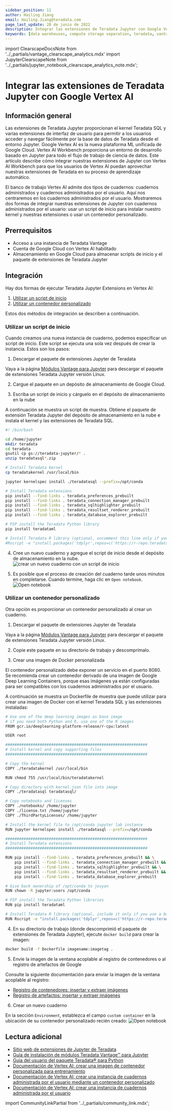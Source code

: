 ```yaml
---
sidebar_position: 11
author: Hailing Jiang
email: Hailing.Jiang@teradata.com
page_last_update: 28 de junio de 2022
description: Integrar las extensiones de Teradata Jupyter con Google Vertex AI
keywords: [data warehouses, compute storage separation, teradata, vantage, cloud data platform, business intelligence, enterprise analytics, jupyter, teradatasql, ipython-sql, teradatasqlalquimia]
---
```

import ClearscapeDocsNote from '../_partials/vantage_clearscape_analytics.mdx'
import JupyterClearscapeNote from '../_partials/jupyter_notebook_clearscape_analytics_note.mdx';

# Integrar las extensiones de Teradata Jupyter con Google Vertex AI


<JupyterClearscapeNote />

## Información general
Las extensiones de Teradata Jupyter proporcionan el kernel Teradata SQL y varias extensiones de interfaz de usuario para permitir a los usuarios acceder y navegar fácilmente por la base de datos de Teradata desde el entorno Jupyter. Google Vertex AI es la nueva plataforma ML unificada de Google Cloud. Vertex AI Workbench proporciona un entorno de desarrollo basado en Jupyter para todo el flujo de trabajo de ciencia de datos. Este artículo describe cómo integrar nuestras extensiones de Jupyter con Vertex AI Workbench para que los usuarios de Vertex AI puedan aprovechar nuestras extensiones de Teradata en su proceso de aprendizaje automático.

El banco de trabajo Vertex AI admite dos tipos de cuadernos: cuadernos administrados y cuadernos administrados por el usuario. Aquí nos centraremos en los cuadernos administrados por el usuario. Mostraremos dos formas de integrar nuestras extensiones de Jupyter con cuadernos administrados por el usuario: usar un script de inicio para instalar nuestro kernel y nuestras extensiones o usar un contenedor personalizado.

## Prerrequisitos

* Acceso a una instancia de Teradata Vantage
  <ClearscapeDocsNote />
* Cuenta de Google Cloud con Vertex AI habilitado
* Almacenamiento en Google Cloud para almacenar scripts de inicio y el paquete de extensiones de Teradata Jupyter

## Integración

Hay dos formas de ejecutar Teradata Jupyter Extensions en Vertex AI:

1. [Utilizar un script de inicio](#use-startup-script)
2. [Utilizar un contenedor personalizado](#use-custom-container)

Estos dos métodos de integración se describen a continuación.

### Utilizar un script de inicio

Cuando creamos una nueva instancia de cuaderno, podemos especificar un script de inicio. Este script se ejecuta una sola vez después de crear la instancia. Estos son los pasos:

1. Descargar el paquete de extensiones Jupyter de Teradata

Vaya a la página [Módulos Vantage para Jupyter](https://downloads.teradata.com/download/tools/vantage-modules-for-jupyter) para descargar el paquete de extensiones Teradata Jupyter versión Linux.

2. Cargue el paquete en un depósito de almacenamiento de Google Cloud.

3. Escriba un script de inicio y cárguelo en el depósito de almacenamiento en la nube

A continuación se muestra un script de muestra. Obtiene el paquete de extensión Teradata Jupyter del depósito de almacenamiento en la nube e instala el kernel y las extensiones de Teradata SQL.

``` bash , role="content-editable"
#! /bin/bash

cd /home/jupyter
mkdir teradata
cd teradata
gsutil cp gs://teradata-jupyter/* .
unzip teradatasql*.zip

# Install Teradata kernel
cp teradatakernel /usr/local/bin

jupyter kernelspec install ./teradatasql --prefix=/opt/conda

# Install Teradata extensions
pip install --find-links . teradata_preferences_prebuilt
pip install --find-links . teradata_connection_manager_prebuilt
pip install --find-links . teradata_sqlhighlighter_prebuilt
pip install --find-links . teradata_resultset_renderer_prebuilt
pip install --find-links . teradata_database_explorer_prebuilt

# PIP install the Teradata Python library
pip install teradataml

# Install Teradata R library (optional, uncomment this line only if you use an environment that supports R)
#Rscript -e "install.packages('tdplyr',repos=c('https://r-repo.teradata.com','https://cloud.r-project.org'))"
```


4. Cree un nuevo cuaderno y agregue el script de inicio desde el depósito de almacenamiento en la nube.
![crear un nuevo cuaderno con un script de inicio](../cloud-guides/images/integrate-teradata-jupyter-extensions-with-google-vertex-ai/vertex.create.notebook.startupscript.png)

5. Es posible que el proceso de creación del cuaderno tarde unos minutos en completarse. Cuando termine, haga clic en `Open notebook`.
![Open notebook](../cloud-guides/images/integrate-teradata-jupyter-extensions-with-google-vertex-ai/vertex.open.notebook.png)

### Utilizar un contenedor personalizado

Otra opción es proporcionar un contenedor personalizado al crear un cuaderno.

1. Descargar el paquete de extensiones Jupyter de Teradata

Vaya a la página [Módulos Vantage para Jupyter](https://downloads.teradata.com/download/tools/vantage-modules-for-jupyter) para descargar el paquete de extensiones Teradata Jupyter versión Linux.

2. Copie este paquete en su directorio de trabajo y descomprímalo.

3. Crear una imagen de Docker personalizada

El contenedor personalizado debe exponer un servicio en el puerto 8080. Se recomienda crear un contenedor derivado de una imagen de Google Deep Learning Containers, porque esas imágenes ya están configuradas para ser compatibles con los cuadernos administrados por el usuario.

A continuación se muestra un Dockerfile de muestra que puede utilizar para crear una imagen de Docker con el kernel Teradata SQL y las extensiones instaladas:

``` bash
# Use one of the deep learning images as base image
# if you need both Python and R, use one of the R images
FROM gcr.io/deeplearning-platform-release/r-cpu:latest

USER root

##############################################################
# Install kernel and copy supporting files
##############################################################

# Copy the kernel
COPY ./teradatakernel /usr/local/bin

RUN chmod 755 /usr/local/bin/teradatakernel

# Copy directory with kernel.json file into image
COPY ./teradatasql teradatasql/

# Copy notebooks and licenses
COPY ./notebooks/ /home/jupyter
COPY ./license.txt /home/jupyter
COPY ./ThirdPartyLicenses/ /home/jupyter

# Install the kernel file to /opt/conda jupyter lab instance
RUN jupyter kernelspec install ./teradatasql --prefix=/opt/conda

##############################################################
# Install Teradata extensions
##############################################################

RUN pip install --find-links . teradata_preferences_prebuilt && \
    pip install --find-links . teradata_connection_manager_prebuilt && \
    pip install --find-links . teradata_sqlhighlighter_prebuilt && \
    pip install --find-links . teradata_resultset_renderer_prebuilt && \
    pip install --find-links . teradata_database_explorer_prebuilt

# Give back ownership of /opt/conda to jovyan
RUN chown -R jupyter:users /opt/conda

# PIP install the Teradata Python libraries
RUN pip install teradataml

# Install Teradata R library (optional, include it only if you use a base image that supports R)
RUN Rscript -e "install.packages('tdplyr',repos=c('https://r-repo.teradata.com','https://cloud.r-project.org'))"
```

4. En su directorio de trabajo (donde descomprimió el paquete de extensiones de Teradata Jupyter), ejecute `docker build` para crear la imagen:

``` bash , id="jupyterlab_ext_on_vertex_first_run", role="content-editable emits-gtm-events
docker build -f Dockerfile imagename:imagetag .
```

5. Envíe la imagen de la ventana acoplable al registro de contenedores o al registro de artefactos de Google

Consulte la siguiente documentación para enviar la imagen de la ventana acoplable al registro:

* [Registro de contenedores: insertar y extraer imágenes](https://cloud.google.com/container-registry/docs/pushing-and-pulling)
* [Registro de artefactos: insertar y extraer imágenes](https://cloud.google.com/artifact-registry/docs/docker/pushing-and-pulling?hl=en)

6. Crear un nuevo cuaderno

En la sección `Environment`, establezca el campo `custom container` en la ubicación de su contenedor personalizado recién creado:
![Open notebook](../cloud-guides/images/integrate-teradata-jupyter-extensions-with-google-vertex-ai/vertex.custom.container.png)

## Lectura adicional
* [Sitio web de extensiones de Jupyter de Teradata](https://teradata.github.io/jupyterextensions)
* [Guía de instalación de módulos Teradata Vantage™ para Jupyter](https://docs.teradata.com/r/KQLs1kPXZ02rGWaS9Ktoww/root)
* [Guía del usuario del paquete Teradata® para Python](https://docs.teradata.com/r/1YKutX2ODdO9ppo_fnguTA/root)
* [Documentación de Vertex AI: crear una imagen de contenedor personalizada para entrenamiento](https://cloud.google.com/vertex-ai/docs/training/create-custom-container)
* [Documentación de Vertex AI: crear una instancia de cuadernos administrada por el usuario mediante un contenedor personalizado](https://cloud.google.com/vertex-ai/docs/workbench/user-managed/custom-container)
* [Documentación de Vertex AI: crear una instancia de cuadernos administrada por el usuario](https://cloud.google.com/vertex-ai/docs/workbench/user-managed/create-new)

import CommunityLinkPartial from '../_partials/community_link.mdx';

<CommunityLinkPartial />
